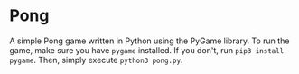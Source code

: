 # Pong
A simple Pong game written in Python using the PyGame library.
To run the game, make sure you have `pygame` installed. If you don't, run `pip3 install pygame`.
Then, simply execute `python3 pong.py`.
